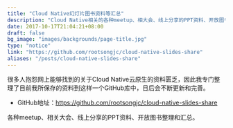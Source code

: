 ```yaml
---
title: "Cloud Native幻灯片图书资料等汇总"
description: "Cloud Native相关的各种meetup、相大会、线上分享的PPT资料、开放图书资料整理和汇总。"
date: 2017-10-17T21:04:21+08:00
draft: false
bg_image: "images/backgrounds/page-title.jpg"
type: "notice"
link: "https://github.com/rootsongjc/cloud-native-slides-share"
aliases: "/posts/cloud-native-slides-share"
---
```


很多人抱怨网上能够找到的关于Cloud Native云原生的资料匮乏，因此我专门整理了目前我所保存的资料到这样一个GitHub库中，日后会不断更新和完善。

- GitHub地址：<https://github.com/rootsongjc/cloud-native-slides-share>

各种meetup、相关大会、线上分享的PPT资料、开放图书整理和汇总。